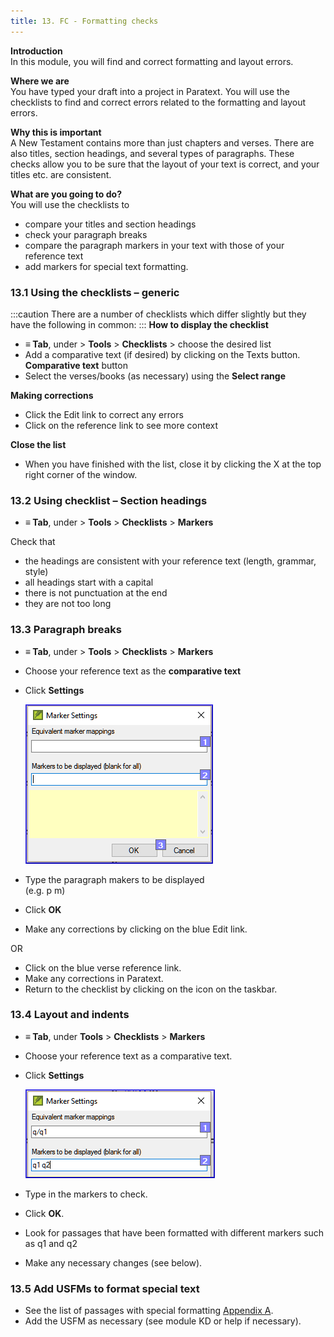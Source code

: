 ```yaml
---
title: 13. FC - Formatting checks
---
```

**Introduction**  
In this module, you will find and correct formatting and layout errors.

**Where we are**  
You have typed your draft into a project in Paratext. You will use the checklists to find and correct errors related to the formatting and layout errors.

**Why this is important**  
A New Testament contains more than just chapters and verses. There are also titles, section headings, and several types of paragraphs. These checks allow you to be sure that the layout of your text is correct, and your titles etc. are consistent.

**What are you going to do?**  
You will use the checklists to

-   compare your titles and section headings
-   check your paragraph breaks
-   compare the paragraph markers in your text with those of your reference text
-   add markers for special text formatting.

### 13.1 Using the checklists – generic
:::caution
There are a number of checklists which differ slightly but they have the following in common:
:::
**How to display the checklist**  
-   **≡ Tab**, under \> **Tools** \> **Checklists** \> choose the desired list
-   Add a comparative text (if desired) by clicking on the Texts button. **Comparative text** button
-   Select the verses/books (as necessary) using the **Select range**

**Making corrections**  
-   Click the Edit link to correct any errors
-   Click on the reference link to see more context

**Close the list**  
-   When you have finished with the list, close it by clicking the X at the top right corner of the window.

### 13.2 Using checklist – Section headings
-   **≡ Tab**, under \> **Tools** \> **Checklists** \> **Markers**

Check that

-   the headings are consistent with your reference text (length, grammar, style)
-   all headings start with a capital
-   there is not punctuation at the end
-   they are not too long

### 13.3 Paragraph breaks
-   **≡ Tab**, under \> **Tools** \> **Checklists** \> **Markers**
-   Choose your reference text as the **comparative text**
-   Click **Settings**

    ![](../media/65f9db30b2456f60357c7ec00051f91c.png)

-   Type the paragraph makers to be displayed  
    (e.g. p m)

-   Click **OK**
-   Make any corrections by clicking on the blue Edit link.

OR

-   Click on the blue verse reference link.
-   Make any corrections in Paratext.
-   Return to the checklist by clicking on the icon on the taskbar.

### 13.4 Layout and indents
-   **≡ Tab**, under **Tools** \> **Checklists** \> **Markers**
-   Choose your reference text as a comparative text.
-   Click **Settings**

    ![](../media/4d7fb5194d8f330907ee17d34cc7ab19.png)

-   Type in the markers to check.
-   Click **OK**.
-   Look for passages that have been formatted with different markers such as q1 and q2
-   Make any necessary changes (see below).

### 13.5 Add USFMs to format special text
-   See the list of passages with special formatting [Appendix A](../08-Appendix/A.st.md).
-   Add the USFM as necessary (see module KD or help if necessary).
